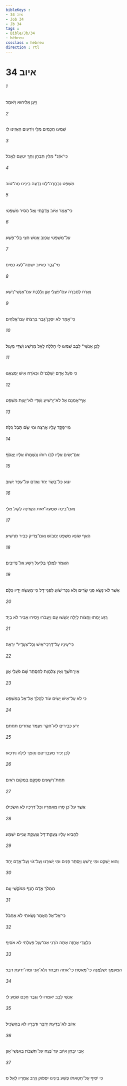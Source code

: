 ```yaml
---
bibleKeys : 
- איוב 34
- Job 34
- Jb 34
tags : 
- Bible/Jb/34
- hébreu
cssclass : hébreu
direction : rtl
---
```


# איוב 34

###### 1
וַיַּעַן אֱלִיהוּא וַיֹּאמַר׃
###### 2
שִׁמְעוּ חֲכָמִים מִלָּי וְיֹדְעִים הַאֲזִינוּ לִי׃
###### 3
כִּי־אֹזֶנ* מִלִּין תִּבְחָן וְחֵךְ יִטְעַם לֶאֱכֹל׃
###### 4
מִשְׁפָּט נִבְחֲרָה־לָּנוּ נֵדְעָה בֵינֵינוּ מַה־טֹּוב׃
###### 5
כִּי־אָמַר אִיֹּוב צָדַקְתִּי וְאֵל הֵסִיר מִשְׁפָּטִי׃
###### 6
עַל־מִשְׁפָּטִי אֲכַזֵּב אָנוּשׁ חִצִּי בְלִי־פָשַׁע׃
###### 7
מִי־גֶבֶר כְּאִיֹּוב יִשְׁתֶּה־לַּעַג כַּמָּיִם׃
###### 8
וְאָרַח לְחֶבְרָה עִם־פֹּעֲלֵי אָוֶן וְלָלֶכֶת עִם־אַנְשֵׁי־רֶשַׁע׃
###### 9
כִּי־אָמַר לֹא יִסְכָּן־גָּבֶר בִּרְצֹתֹו עִם־אֱלֹהִים׃
###### 10
לָכֵן אַנֲשֵׁי* לֵבָב שִׁמְעוּ לִי חָלִלָה לָאֵל מֵרֶשַׁע וְשַׁדַּי מֵעָוֶל׃
###### 11
כִּי פֹעַל אָדָם יְשַׁלֶּם־לֹו וּכְאֹרַח אִישׁ יַמְצִאֶנּוּ׃
###### 12
אַף־אָמְנָם אֵל לֹא־יַרְשִׁיעַ וְשַׁדַּי לֹא־יְעַוֵּת מִשְׁפָּט׃
###### 13
מִי־פָקַד עָלָיו אָרְצָה וּמִי שָׂם תֵּבֵל כֻּלָּהּ׃
###### 14
אִם־יָשִׂים אֵלָיו לִבֹּו רוּחֹו וְנִשְׁמָתֹו אֵלָיו יֶאֱסֹף׃
###### 15
יִגְוַע כָּל־בָּשָׂר יָחַד וְאָדָם עַל־עָפָר יָשׁוּב׃
###### 16
וְאִם־בִּינָה שִׁמְעָה־זֹּאת הַאֲזִינָה לְקֹול מִלָּי׃
###### 17
הַאַף שֹׂונֵא מִשְׁפָּט יַחֲבֹושׁ וְאִם־צַדִּיק כַּבִּיר תַּרְשִׁיעַ׃
###### 18
הַאֲמֹר לְמֶלֶךְ בְּלִיָּעַל רָשָׁע אֶל־נְדִיבִים׃
###### 19
אֲשֶׁר לֹא־נָשָׂא פְּנֵי שָׂרִים וְלֹא נִכַּר־שֹׁועַ לִפְנֵי־דָל כִּי־מַעֲשֵׂה יָדָיו כֻּלָּם׃
###### 20
רֶגַע יָמֻתוּ וַחֲצֹות לָיְלָה יְגֹעֲשׁוּ עָם וְיַעֲבֹרוּ וְיָסִירוּ אַבִּיר לֹא בְיָד׃
###### 21
כִּי־עֵינָיו עַל־דַּרְכֵי־אִישׁ וְכָל־צְעָדָיו* יִרְאֶה׃
###### 22
אֵין־חֹשֶׁךְ וְאֵין צַלְמָוֶת לְהִסָּתֶר שָׁם פֹּעֲלֵי אָוֶן׃
###### 23
כִּי לֹא עַל־אִישׁ יָשִׂים עֹוד לַהֲלֹךְ אֶל־אֵל בַּמִּשְׁפָּט׃
###### 24
יָרֹעַ כַּבִּירִים לֹא־חֵקֶר וַיַּעֲמֵד אֲחֵרִים תַּחְתָּם׃
###### 25
לָכֵן יַכִּיר מַעְבָּדֵיהֶם וְהָפַךְ לַיְלָה וְיִדַּכָּאוּ׃
###### 26
תַּחַת־רְשָׁעִים סְפָקָם בִּמְקֹום רֹאִים׃
###### 27
אֲשֶׁר עַל־כֵּן סָרוּ מֵאַחֲרָיו וְכָל־דְּרָכָיו לֹא הִשְׂכִּילוּ׃
###### 28
לְהָבִיא עָלָיו צַעֲקַת־דָּל וְצַעֲקַת עֲנִיִּים יִשְׁמָע׃
###### 29
וְהוּא יַשְׁקִט וּמִי יַרְשִׁעַ וְיַסְתֵּר פָּנִים וּמִי יְשׁוּרֶנּוּ וְעַל־גֹּוי וְעַל־אָדָם יָחַד׃
###### 30
מִמְּלֹךְ אָדָם חָנֵף מִמֹּקְשֵׁי עָם׃
###### 31
כִּי־אֶל־אֵל הֶאָמַר נָשָׂאתִי לֹא אֶחְבֹּל׃
###### 32
בִּלְעֲדֵי אֶחֱזֶה אַתָּה הֹרֵנִי אִם־עָוֶל פָּעַלְתִּי לֹא אֹסִיף׃
###### 33
הַמֵעִמְּךָ יְשַׁלְמֶנָּה כִּי־מָאַסְתָּ כִּי־אַתָּה תִבְחַר וְלֹא־אָנִי וּמַה־יָדַעְתָּ דַבֵּר׃
###### 34
אַנְשֵׁי לֵבָב יֹאמְרוּ לִי וְגֶבֶר חָכָם שֹׁמֵעַ לִי׃
###### 35
אִיֹּוב לֹא־בְדַעַת יְדַבֵּר וּדְבָרָיו לֹא בְהַשְׂכֵּיל׃
###### 36
אָבִי יִבָּחֵן אִיֹּוב עַד־נֶצַח עַל־תְּשֻׁבֹת בְּאַנְשֵׁי־אָוֶן׃
###### 37
כִּי יֹסִיף עַל־חַטָּאתֹו פֶשַׁע בֵּינֵינוּ יִסְפֹּוק וְיֶרֶב אֲמָרָיו לָאֵל׃ ס
